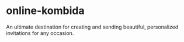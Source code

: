 # online-kombida
An ultimate destination for creating and sending beautiful, personalized invitations for any occasion.
